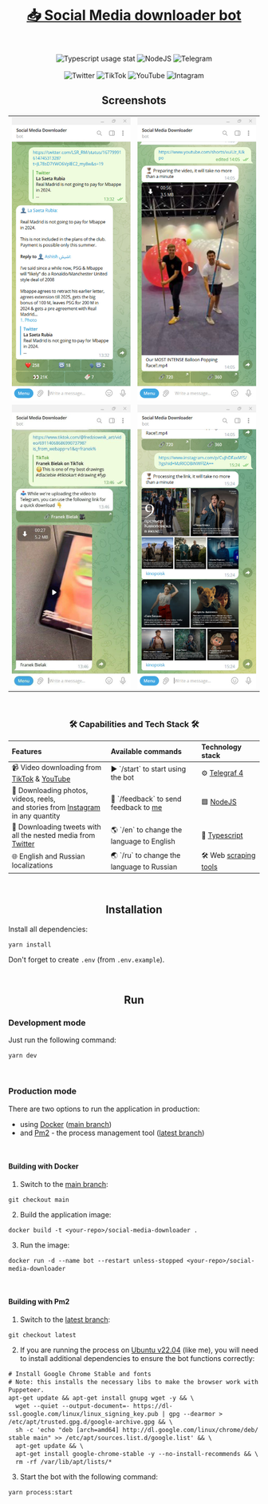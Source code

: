<h1 align='center'><a href='https://t.me/insta_twitter_youtube_bot'>📥 Social Media downloader bot</a></h1>
<br/>
<p align='center'>
    <img alt='Typescript usage stat' src='https://img.shields.io/github/languages/top/comeall09/insta-twitter-youtube-bot?style=for-the-badge'/>
    <img alt='NodeJS' src='https://img.shields.io/badge/node.js-6DA55F?style=for-the-badge&logo=node.js&logoColor=white'/>
    <img alt='Telegram' src='https://img.shields.io/badge/Telegram-2CA5E0?style=for-the-badge&logo=telegram&logoColor=white'/>
    <br/>
    <br/>
    <img alt='Twitter' src='https://img.shields.io/badge/Twitter-%231DA1F2.svg?style=for-the-badge&logo=Twitter&logoColor=white'/>
    <img alt='TikTok' src='https://img.shields.io/badge/TikTok-%23000000.svg?style=for-the-badge&logo=TikTok&logoColor=white'/>
    <img alt='YouTube' src='https://img.shields.io/badge/YouTube-%23FF0000.svg?style=for-the-badge&logo=YouTube&logoColor=white'/>
    <img alt='Intagram' src='https://img.shields.io/badge/Instagram-%23E4405F.svg?style=for-the-badge&logo=Instagram&logoColor=white'/>
</p>

<h2 align='center'>Screenshots</h2>
<table align='center'>
	<tr>
		<td><img alt="Twitter" src="assets/twitter.png"></td>
		<td><img alt="YouTube" src="assets/youtube.png"></td>
	</tr>
	<tr>
		<td><img alt="TikTok" src="assets/tiktok.png"></td>
		<td><img alt="Instagram" src="assets/insta.png"></td>
</tr>
</table>


<br/>

<h3 align='center'>🛠 Capabilities and Tech Stack 🛠</h3>

<table align='center'>
	<thead>
		<tr>
			<th align='left'>Features</th>
			<th align='left'>Available commands</th>
			<th align='left'>Technology stack</th>
		</tr>
	</thead>
	<tbody>
		<tr>
			<td>📹 Video downloading from <a href="https://tiktok.com/">TikTok</a> & <a href="https://www.youtube.com/">YouTube</a></td>
			<td>▶️ `/start` to start using the bot</td>
			<td>⚙️ <a href="https://telegrafjs.org/">Telegraf 4</a></td>
		</tr>
		<tr>
			<td>📸 Downloading photos, videos, reels,<br/>and stories from <a href="https://instagram.com/">Instagram</a> in any quantity</td>
			<td>💬 `/feedback` to send feedback to <a href="https://t.me/chupapee">me</a></td>
			<td>🟩 <a href="https://www.nodejs.org/">NodeJS</a></td>
		</tr>
		<tr>
			<td>📝 Downloading tweets with<br/>all the nested media from <a href="https://twitter.com/">Twitter</a></td>
			<td>🌎 `/en` to change the language to English</td>
			<td>📘 <a href="https://www.typescriptlang.org/">Typescript</a></td>
		</tr>
		<tr>
			<td>🌐 English and Russian localizations</td>
			<td>🌏 `/ru` to change the language to Russian</td>
			<td>🛠️ Web <a href="https://pptr.dev/">scraping</a> <a href="https://cheerio.js.org/">tools</a></td>
		</tr>
	</tbody>
</table>

<br/>

<h2 align='center'>Installation</h2>

Install all dependencies:

```shell
yarn install
```
Don't forget to create `.env` (from `.env.example`).

<br/>
<h2 align='center'>Run</h2>

### Development mode
Just run the following command:
```shell
yarn dev
```

<br/>

### Production mode
There are two options to run the application in production:
- using [Docker](https://www.docker.com/) ([main branch](https://github.com/chupapee/social-media-downloader-bot/tree/main))
- and [Pm2](https://pm2.io/) - the process management tool ([latest branch](https://github.com/chupapee/social-media-downloader-bot/tree/latest))

<br/>

#### Building with Docker

1. Switch to the [main branch](https://github.com/chupapee/social-media-downloader-bot/tree/main):
```shell
git checkout main
```
2. Build the application image:
```shell
docker build -t <your-repo>/social-media-downloader .
```
3. Run the image:
```shell
docker run -d --name bot --restart unless-stopped <your-repo>/social-media-downloader
```

<br/>

#### Building with Pm2

1. Switch to the [latest branch](https://github.com/chupapee/social-media-downloader-bot/tree/latest):
```shell
git checkout latest
```
2. If you are running the process on [Ubuntu v22.04](https://ubuntu.com/) (like me), you will need to install additional dependencies to ensure the bot functions correctly:
```shell
# Install Google Chrome Stable and fonts
# Note: this installs the necessary libs to make the browser work with Puppeteer.
apt-get update && apt-get install gnupg wget -y && \
  wget --quiet --output-document=- https://dl-ssl.google.com/linux/linux_signing_key.pub | gpg --dearmor > /etc/apt/trusted.gpg.d/google-archive.gpg && \
  sh -c 'echo "deb [arch=amd64] http://dl.google.com/linux/chrome/deb/ stable main" >> /etc/apt/sources.list.d/google.list' && \
  apt-get update && \
  apt-get install google-chrome-stable -y --no-install-recommends && \
  rm -rf /var/lib/apt/lists/*
```
3. Start the bot with the following command:
```shell
yarn process:start
```
